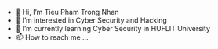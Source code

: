 - 👋 Hi, I’m Tieu Pham Trong Nhan
- 👀 I’m interested in Cyber Security and Hacking
- 🌱 I’m currently learning Cyber Security in HUFLIT University 
- 📫 How to reach me ...

<!---
tptnhanan2001/tptnhanan2001 is a ✨ special ✨ repository because its `README.md` (this file) appears on your GitHub profile.
You can click the Preview link to take a look at your changes.
--->
